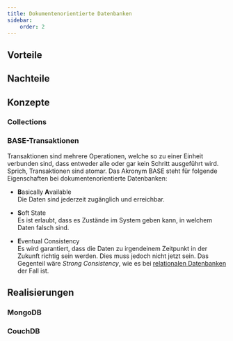 ```yaml
---
title: Dokumentenorientierte Datenbanken
sidebar:
    order: 2
---
```


## Vorteile

## Nachteile

## Konzepte

### Collections

### BASE-Transaktionen

Transaktionen sind mehrere Operationen, welche so zu einer Einheit verbunden sind, dass entweder alle oder gar kein Schritt ausgeführt wird. Sprich, Transaktionen sind atomar. Das Akronym BASE steht für folgende Eigenschaften bei dokumentenorientierte Datenbanken:

-   **B**asically **A**vailable  
    Die Daten sind jederzeit zugänglich und erreichbar.

-   **S**oft State  
    Es ist erlaubt, dass es Zustände im System geben kann, in welchem Daten falsch sind.

-   **E**ventual Consistency  
    Es wird garantiert, dass die Daten zu irgendeinem Zeitpunkt in der Zukunft richtig sein werden. Dies muss jedoch nicht jetzt sein. Das Gegenteil wäre _Strong Consistency_, wie es bei [relationalen Datenbanken](../relational_databases/) der Fall ist.

## Realisierungen

### MongoDB

### CouchDB
